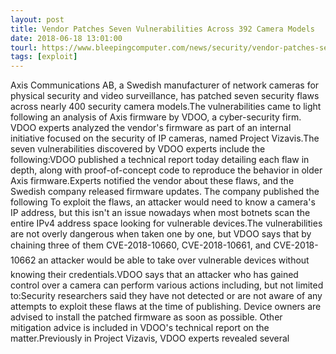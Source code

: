 ```yaml
---
layout: post
title: Vendor Patches Seven Vulnerabilities Across 392 Camera Models
date: 2018-06-18 13:01:00
tourl: https://www.bleepingcomputer.com/news/security/vendor-patches-seven-vulnerabilities-across-392-camera-models/
tags: [exploit]
---
```

Axis Communications AB, a Swedish manufacturer of network cameras for physical security and video surveillance, has patched seven security flaws across nearly 400 security camera models.The vulnerabilities came to light following an analysis of Axis firmware by VDOO, a cyber-security firm. VDOO experts analyzed the vendor's firmware as part of an internal initiative focused on the security of IP cameras, named Project Vizavis.The seven vulnerabilities discovered by VDOO experts include the following:VDOO published a technical report today detailing each flaw in depth, along with proof-of-concept code to reproduce the behavior in older Axis firmware.Experts notified the vendor about these flaws, and the Swedish company released firmware updates. The company published the following To exploit the flaws, an attacker would need to know a camera's IP address, but this isn't an issue nowadays when most botnets scan the entire IPv4 address space looking for vulnerable devices.The vulnerabilities are not overly dangerous when taken one by one, but VDOO says that by chaining three of them CVE-2018-10660, CVE-2018-10661, and CVE-2018-10662 an attacker would be able to take over vulnerable devices without knowing their credentials.VDOO says that an attacker who has gained control over a camera can perform various actions including, but not limited to:Security researchers said they have not detected or are not aware of any attempts to exploit these flaws at the time of publishing. Device owners are advised to install the patched firmware as soon as possible. Other mitigation advice is included in VDOO's technical report on the matter.Previously in Project Vizavis, VDOO experts revealed several 